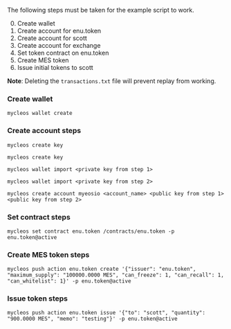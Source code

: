 The following steps must be taken for the example script to work.

0. Create wallet
0. Create account for enu.token
0. Create account for scott
0. Create account for exchange
0. Set token contract on enu.token
0. Create MES token
0. Issue initial tokens to scott

**Note**:
Deleting the `transactions.txt` file will prevent replay from working.


### Create wallet
`mycleos wallet create`

### Create account steps
`mycleos create key`

`mycleos create key`

`mycleos wallet import <private key from step 1>`

`mycleos wallet import <private key from step 2>`

`mycleos create account myeosio <account_name> <public key from step 1> <public key from step 2>`

### Set contract steps
`mycleos set contract enu.token /contracts/enu.token -p enu.token@active`

### Create MES token steps
`mycleos push action enu.token create '{"issuer": "enu.token", "maximum_supply": "100000.0000 MES", "can_freeze": 1, "can_recall": 1, "can_whitelist": 1}' -p enu.token@active`

### Issue token steps
`mycleos push action enu.token issue '{"to": "scott", "quantity": "900.0000 MES", "memo": "testing"}' -p enu.token@active`
